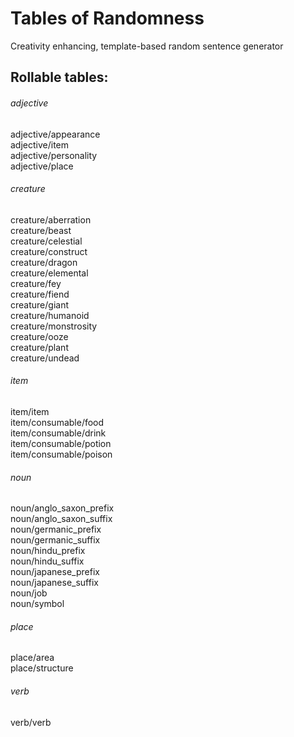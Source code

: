 # Tables of Randomness
Creativity enhancing, template-based random sentence generator

## Rollable tables:

###### adjective
adjective/appearance\
adjective/item\
adjective/personality\
adjective/place

###### creature
creature/aberration\
creature/beast\
creature/celestial\
creature/construct\
creature/dragon\
creature/elemental\
creature/fey\
creature/fiend\
creature/giant\
creature/humanoid\
creature/monstrosity\
creature/ooze\
creature/plant\
creature/undead

###### item
item/item\
item/consumable/food\
item/consumable/drink\
item/consumable/potion\
item/consumable/poison

###### noun
noun/anglo_saxon_prefix\
noun/anglo_saxon_suffix\
noun/germanic_prefix\
noun/germanic_suffix\
noun/hindu_prefix\
noun/hindu_suffix\
noun/japanese_prefix\
noun/japanese_suffix\
noun/job\
noun/symbol

###### place
place/area\
place/structure

###### verb
verb/verb
